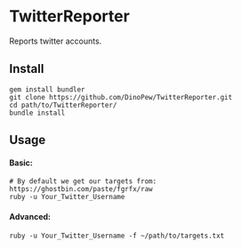 # TwitterReporter
Reports twitter accounts.

## Install

```shell
gem install bundler
git clone https://github.com/DinoPew/TwitterReporter.git
cd path/to/TwitterReporter/
bundle install
```

## Usage

#### Basic:

```shell
# By default we get our targets from: https://ghostbin.com/paste/fgrfx/raw
ruby -u Your_Twitter_Username
```

#### Advanced:

```shell
ruby -u Your_Twitter_Username -f ~/path/to/targets.txt
```
